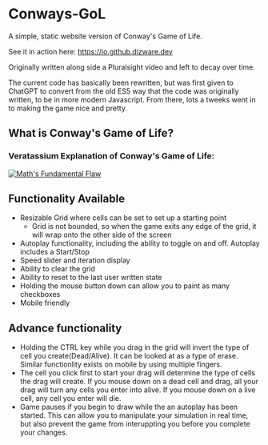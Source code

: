 # Conways-GoL

A simple, static website version of Conway's Game of Life.

See it in action here: https://io.github.dizware.dev

Originally written along side a Pluralsight video and left to decay over time.

The current code has basically been rewritten, but was first given to ChatGPT to convert from the old ES5 way that the code was originally written, to be in more modern Javascript.
From there, lots a tweeks went in to making the game nice and pretty.

## What is Conway's Game of Life?

### Veratassium Explanation of Conway's Game of Life:
[![Math's Fundamental Flaw](https://img.youtube.com/vi/HeQX2HjkcNo/maxresdefault.jpg)](https://youtu.be/HeQX2HjkcNo)

## Functionality Available

- Resizable Grid where cells can be set to set up a starting point
  - Grid is not bounded, so when the game exits any edge of the grid, it will wrap onto the other side of the screen
- Autoplay functionality, including the ability to toggle on and off. Autoplay includes a Start/Stop
- Speed slider and iteration display
- Ability to clear the grid
- Ability to reset to the last user written state
- Holding the mouse button down can allow you to paint as many checkboxes
- Mobile friendly 

## Advance functionality

- Holding the CTRL key while you drag in the grid will invert the type of cell you create(Dead/Alive). It can be looked at as a type of erase. Similar functionlity exists on mobile by using multiple fingers.
- The cell you click first to start your drag will determine the type of cells the drag will create. If you mouse down on a dead cell and drag, all your drag will turn any cells you enter into alive. If you mouse down on a live cell, any cell you enter will die.
- Game pauses if you begin to draw while the an autoplay has been started. This can allow you to manipulate your simulation in real time, but also prevent the game from interuppting you before you complete your changes.

